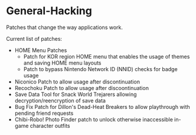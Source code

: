 # General-Hacking

Patches that change the way applications work.

Current list of patches:
- HOME Menu Patches
    - Patch for KOR region HOME menu that enables the usage of themes and saving HOME menu layouts
    - Patch to bypass Nintendo Network ID (NNID) checks for badge usage
- Niconico Patch to allow usage after discontinuation
- Recochoku Patch to allow usage after discoontinuation
- Save Data Tool for Snack World Trejarers allowing decryption/reencryption of save data
- Bug Fix Patch for Dillon's Dead-Heat Breakers to allow playthrough with pending friend requests
- Chibi-Robo! Photo Finder patch to unlock otherwise inaccessible in-game character outfits
